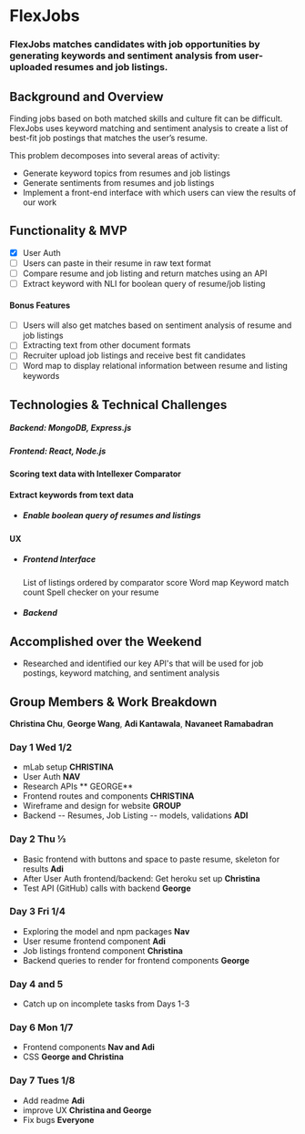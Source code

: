 # FlexJobs

### FlexJobs matches candidates with job opportunities by generating keywords and sentiment analysis from user-uploaded resumes and job listings. 

## Background and Overview

Finding jobs based on both matched skills and culture fit can be difficult. FlexJobs uses keyword matching and sentiment analysis to create a list of best-fit job postings that matches the user’s resume. 

This problem decomposes into several areas of activity:
  * Generate keyword topics from resumes and job listings   
  * Generate sentiments from resumes and job listings 
  * Implement a front-end interface with which users can view the results of our work 

## Functionality & MVP

   - [x] User Auth
   - [ ] Users can paste in their resume in raw text format  
   - [ ] Compare resume and job listing and return matches using an API 
   - [ ] Extract keyword with NLI for boolean query of resume/job listing

#### Bonus Features

   - [ ] Users will also get matches based on sentiment analysis of resume and job listings
   - [ ] Extracting text from other document formats 
   - [ ] Recruiter upload job listings and receive best fit candidates
   - [ ] Word map to display relational information between resume and listing keywords

## Technologies & Technical Challenges
  ##### Backend: MongoDB, Express.js 
  ##### Frontend: React, Node.js

#### Scoring text data with Intellexer Comparator


#### Extract keywords from text data 
  + ##### Enable boolean query of resumes and listings


#### UX
  + ##### Frontend Interface
	List of listings ordered by comparator score
	Word map
	Keyword match count
	Spell checker on your resume

  + ##### Backend


## Accomplished over the Weekend
 - Researched and identified our key API's that will be used for job postings, keyword matching, and sentiment analysis 
 
## Group Members & Work Breakdown

**Christina Chu**,
**George Wang**,
**Adi Kantawala**,
**Navaneet Ramabadran**


### Day 1 Wed 1/2
  * mLab setup **CHRISTINA** 
  * User Auth **NAV**
  * Research APIs ** GEORGE**  
  * Frontend routes and components **CHRISTINA** 
  * Wireframe and design for website **GROUP** 
  * Backend -- Resumes, Job Listing -- models, validations **ADI** 

### Day 2 Thu ⅓
  * Basic frontend with buttons and space to paste resume, skeleton for results **Adi**  
  * After User Auth frontend/backend: Get heroku set up **Christina**
  * Test API (GitHub) calls with backend **George** 

### Day 3 Fri 1/4
  * Exploring the model and npm packages **Nav** 
  * User resume frontend component **Adi** 
  * Job listings frontend component **Christina** 
  * Backend queries to render for frontend components **George** 

### Day 4 and 5 
  * Catch up on incomplete tasks from Days 1-3

### Day 6 Mon 1/7
  * Frontend components **Nav and Adi**
  * CSS **George and Christina** 

### Day 7 Tues 1/8 
  * Add readme **Adi**
  * improve UX **Christina and George**
  * Fix bugs **Everyone**


